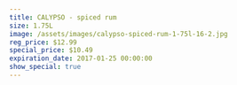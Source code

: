 ```yaml
---
title: CALYPSO - spiced rum
size: 1.75L
image: /assets/images/calypso-spiced-rum-1-75l-16-2.jpg
reg_price: $12.99
special_price: $10.49
expiration_date: 2017-01-25 00:00:00
show_special: true
---
```




